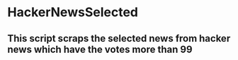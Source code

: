 # HackerNewsSelected
## This script scraps the selected news from hacker news which have the votes more than 99

